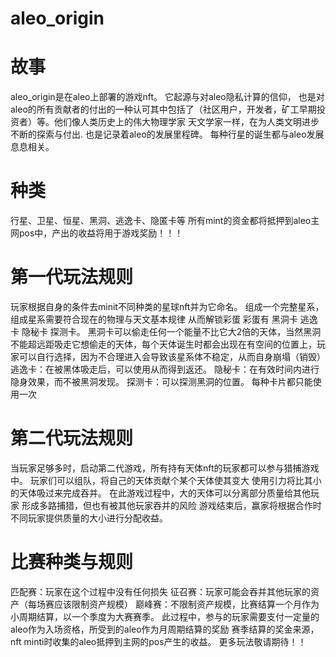 # aleo_origin
# 故事
aleo_origin是在aleo上部署的游戏nft。
它起源与对aleo隐私计算的信仰，
也是对aleo的所有贡献者的付出的一种认可其中包括了（社区用户，开发者，矿工早期投资者）等。他们像人类历史上的伟大物理学家 天文学家一样，在为人类文明进步不断的探索与付出.
也是记录着aleo的发展里程碑。
每种行星的诞生都与aleo发展息息相关。

# 种类
行星、卫星、恒星、黑洞、逃逸卡、隐匿卡等
所有mint的资金都将抵押到aleo主网pos中，产出的收益将用于游戏奖励！！！

# 第一代玩法规则
玩家根据自身的条件去minit不同种类的星球nft并为它命名。
组成一个完整星系，组成星系需要符合现在的物理与天文基本规律
从而解锁彩蛋 彩蛋有 黑洞卡 逃逸卡 隐秘卡 探测卡。
黑洞卡可以偷走任何一个能量不比它大2倍的天体，当然黑洞不能超远距吸走它想偷走的天体，每个天体诞生时都会出现在有空间的位置上，玩家可以自行选择，因为不合理进入会导致该星系体不稳定，从而自身崩塌（销毁）
逃逸卡：在被黑体吸走后，可以使用从而得到返还。
隐秘卡：在有效时间内进行隐身效果，而不被黑洞发现。
探测卡：可以探测黑洞的位置。
每种卡片都只能使用一次

# 第二代玩法规则
当玩家足够多时，启动第二代游戏，所有持有天体nft的玩家都可以参与猎捕游戏中。
玩家们可以组队，将自己的天体贡献个某个天体使其变大 使用引力将比其小的天体吸过来完成吞并。
在此游戏过程中，大的天体可以分离部分质量给其他玩家 形成多路捕猎，但也有被其他玩家吞并的风险
游戏结束后，赢家将根据合作时不同玩家提供质量的大小进行分配收益。
# 比赛种类与规则
匹配赛：玩家在这个过程中没有任何损失
征召赛：玩家可能会吞并其他玩家的资产（每场赛应该限制资产规模）
巅峰赛：不限制资产规模，比赛结算一个月作为小周期结算，以一个季度为大赛赛季。
        此过程中，参与的玩家需要支付一定量的aleo作为入场资格，所受到的aleo作为月周期结算的奖励
        赛季结算的奖金来源，nft minti时收集的aleo抵押到主网的pos产生的收益。
 更多玩法敬请期待！！
